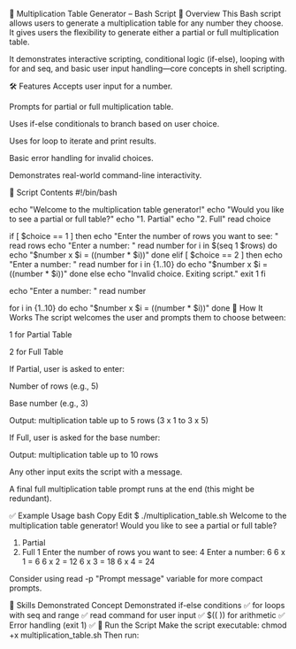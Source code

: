 🧮 Multiplication Table Generator – Bash Script
📌 Overview
This Bash script allows users to generate a multiplication table for any number they choose. It gives users the flexibility to generate either a partial or full multiplication table.

It demonstrates interactive scripting, conditional logic (if-else), looping with for and seq, and basic user input handling—core concepts in shell scripting.

🛠️ Features
Accepts user input for a number.

Prompts for partial or full multiplication table.

Uses if-else conditionals to branch based on user choice.

Uses for loop to iterate and print results.

Basic error handling for invalid choices.

Demonstrates real-world command-line interactivity.

📂 Script Contents
#!/bin/bash

echo "Welcome to the multiplication table generator!"
echo "Would you like to see a partial or full table?"
echo "1. Partial"
echo "2. Full"
read choice

if [ $choice == 1 ]
then
    echo "Enter the number of rows you want to see: "
    read rows
    echo "Enter a number: "
    read number
    for i in $(seq 1 $rows)
    do
        echo "$number x $i = $(($number * $i))"
    done
elif [ $choice == 2 ]
then
    echo "Enter a number: "
    read number
    for i in {1..10}
    do
        echo "$number x $i = $(($number * $i))"
    done
else
    echo "Invalid choice. Exiting script."
    exit 1
fi

echo "Enter a number: "
read number

for i in {1..10}
do
    echo "$number x $i = $(($number * $i))"
done
🔄 How It Works
The script welcomes the user and prompts them to choose between:

1 for Partial Table

2 for Full Table

If Partial, user is asked to enter:

Number of rows (e.g., 5)

Base number (e.g., 3)

Output: multiplication table up to 5 rows (3 x 1 to 3 x 5)

If Full, user is asked for the base number:

Output: multiplication table up to 10 rows

Any other input exits the script with a message.

A final full multiplication table prompt runs at the end (this might be redundant).

✅ Example Usage
bash
Copy
Edit
$ ./multiplication_table.sh
Welcome to the multiplication table generator!
Would you like to see a partial or full table?
1. Partial
2. Full
1
Enter the number of rows you want to see:
4
Enter a number:
6
6 x 1 = 6
6 x 2 = 12
6 x 3 = 18
6 x 4 = 24

Consider using read -p "Prompt message" variable for more compact prompts.

🧪 Skills Demonstrated
Concept	Demonstrated
if-else conditions	✅
for loops with seq and range	✅
read command for user input	✅
$(( )) for arithmetic	✅
Error handling (exit 1)	✅
🚀 Run the Script
Make the script executable:
chmod +x multiplication_table.sh
Then run:

